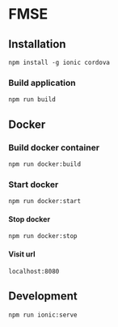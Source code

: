# FMSE

## Installation
```
npm install -g ionic cordova
```

### Build application
```
npm run build
```

## Docker

### Build docker container
```
npm run docker:build
```

### Start docker
```
npm run docker:start
```

#### Stop docker
```
npm run docker:stop
```

#### Visit url
```
localhost:8080
```

## Development
```
npm run ionic:serve
```
